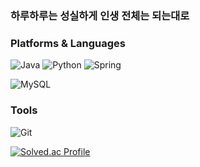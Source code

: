 ### 하루하루는 성실하게 인생 전체는 되는대로


### Platforms & Languages

![Java](https://img.shields.io/badge/Java-007396.svg?&style=for-the-badge&logo=Java&logoColor=white) 
![Python](https://img.shields.io/badge/Python-007396.svg?&style=for-the-badge&logo=Python&logoColor=white)
![Spring](https://img.shields.io/badge/Spring-6DB33F.svg?&style=for-the-badge&logo=Spring&logoColor=white)

![MySQL](https://img.shields.io/badge/MySQL-4479A1.svg?&style=for-the-badge&logo=MySQL&logoColor=white)

### Tools
![Git](https://img.shields.io/badge/Git-F05032.svg?&style=for-the-badge&logo=Git&logoColor=white)

[![Solved.ac Profile](http://mazassumnida.wtf/api/v2/generate_badge?boj=happyalsrl)](https://solved.ac/happyalsrl/)





<!--
**supernovaMK/supernovaMK** is a ✨ _special_ ✨ repository because its `README.md` (this file) appears on your GitHub profile.


[![Top Langs](https://github-readme-stats.vercel.app/api/top-langs/?username=supernovaMK)](https://github.com/anuraghazra/github-readme-stats)

Here are some ideas to get you started:

- 🔭 I’m currently working on ...
- 🌱 I’m currently learning ...
- 👯 I’m looking to collaborate on ...
- 🤔 I’m looking for help with ...
- 💬 Ask me about ...
- 📫 How to reach me: ...
- 😄 Pronouns: ...
- ⚡ Fun fact: ...
-->
